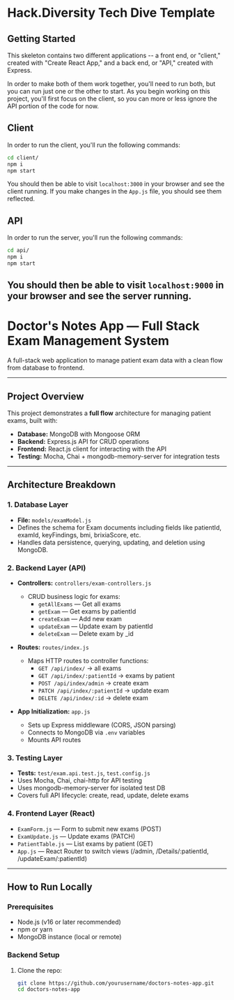 # Hack.Diversity Tech Dive Template

## Getting Started

This skeleton contains two different applications -- a front end, or "client," created with "Create React App," and a back end, or "API," created with Express. 

In order to make both of them work together, you'll need to run both, but you can run just one or the other to start. As you begin working on this project, you'll first focus on the client, so you can more or less ignore the API portion of the code for now.

## Client
In order to run the client, you'll run the following commands:

```bash
cd client/
npm i
npm start
```

You should then be able to visit `localhost:3000` in your browser and see the client running. If you make changes in the `App.js` file, you should see them reflected.

## API
In order to run the server, you'll run the following commands:

```bash
cd api/
npm i
npm start
```

You should then be able to visit `localhost:9000` in your browser and see the server running.
---

# Doctor's Notes App — Full Stack Exam Management System

A full-stack web application to manage patient exam data with a clean flow from database to frontend.

---

## Project Overview

This project demonstrates a **full flow** architecture for managing patient exams, built with:

- **Database:** MongoDB with Mongoose ORM  
- **Backend:** Express.js API for CRUD operations  
- **Frontend:** React.js client for interacting with the API  
- **Testing:** Mocha, Chai + mongodb-memory-server for integration tests  

---

## Architecture Breakdown

### 1. Database Layer  
- **File:** `models/examModel.js`  
- Defines the schema for Exam documents including fields like patientId, examId, keyFindings, bmi, brixiaScore, etc.  
- Handles data persistence, querying, updating, and deletion using MongoDB.

### 2. Backend Layer (API)  
- **Controllers:** `controllers/exam-controllers.js`  
  - CRUD business logic for exams:  
    - `getAllExams` — Get all exams  
    - `getExam` — Get exams by patientId  
    - `createExam` — Add new exam  
    - `updateExam` — Update exam by patientId  
    - `deleteExam` — Delete exam by _id  

- **Routes:** `routes/index.js`  
  - Maps HTTP routes to controller functions:  
    - `GET /api/index/` → all exams  
    - `GET /api/index/:patientId` → exams by patient  
    - `POST /api/index/admin` → create exam  
    - `PATCH /api/index/:patientId` → update exam  
    - `DELETE /api/index/:id` → delete exam  

- **App Initialization:** `app.js`  
  - Sets up Express middleware (CORS, JSON parsing)  
  - Connects to MongoDB via `.env` variables  
  - Mounts API routes  

### 3. Testing Layer  
- **Tests:** `test/exam.api.test.js`, `test.config.js`  
- Uses Mocha, Chai, chai-http for API testing  
- Uses mongodb-memory-server for isolated test DB  
- Covers full API lifecycle: create, read, update, delete exams  

### 4. Frontend Layer (React)  
- `ExamForm.js` — Form to submit new exams (POST)  
- `ExamUpdate.js` — Update exams (PATCH)  
- `PatientTable.js` — List exams by patient (GET)  
- `App.js` — React Router to switch views (/admin, /Details/:patientId, /updateExam/:patientId)  

---

## How to Run Locally

### Prerequisites
- Node.js (v16 or later recommended)  
- npm or yarn  
- MongoDB instance (local or remote)  

### Backend Setup

1. Clone the repo:
   ```bash
   git clone https://github.com/yourusername/doctors-notes-app.git
   cd doctors-notes-app
